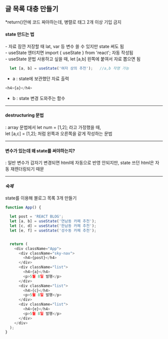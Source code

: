 ## 글 목록 대충 만들기

  *return()안에 코드 짜야하는데, 병렬로 태그 2개 이상 기입 금지
  
<h4>state 만드는 법</h4>
- 자료 잠깐 저장할 때 lat, var 등 변수 쓸 수 있지만 state 써도 됨<br>
- useState 엔터치면 import { useState } from 'react'; 자동 작성됨<br>
- useState 문법 사용하고 싶을 때, let [a,b] 왼쪽에 붙여서 자료 뽑으면 됨

```javaScript
  let [a, b] = useState('여자 상의 추천');   //a,b 작명 가능
```
  - a : state에 보관했던 자료 출력
  ```javaScript
  <h4>{a}</h4>
  ```
  - b : state 변경 도와주는 함수

-------------------------------

<h4>destructuring 문법</h4>
 : array 문법에서 let num = [1,2]; 라고 가정했을 때, <br>
   let [a,c] = [1,2]; 처럼 왼쪽과 오른쪽을 같게 작성하는 문법
   
-------------------------------
   
<h4>변수가 있는데 왜 state를 써야하는지?</h4>
 : 일반 변수가 갑자기 변경되면 html에 자동으로 반영 안되지만, state 쓰던 html은 자동 재렌더링되기 때문
 
--------------------------------

*<h4>숙제</h4>*
state를 이용해 블로그 목록 3개 만들기

```javaScript
function App() {

  let post = 'REACT BLOG';
  let [a, b] = useState('연남동 카페 추천');
  let [c, d] = useState('한남동 카페 추천');
  let [e, f] = useState('성수동 카페 추천');


  return (
    <div className="App">
      <div className="sky-nav">
        <h4>{post}</h4>
      </div>
      <div className="list">
        <h4>{a}</h4>
        <p>5월 8일 발행</p>
      </div>
      <div className="list">
        <h4>{c}</h4>
        <p>5월 8일 발행</p>
      </div>
      <div className="list">
        <h4>{e}</h4>
        <p>5월 8일 발행</p>
      </div>
    </div>
  );
}
```
